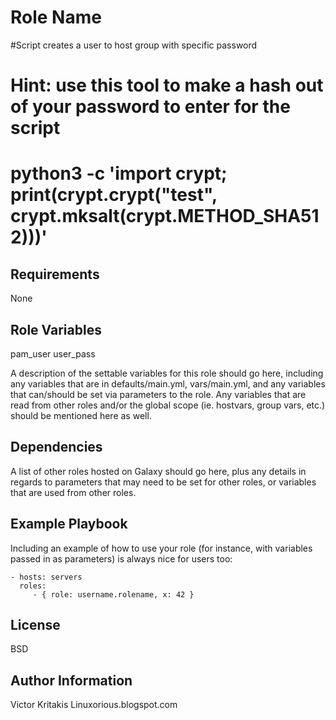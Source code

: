 Role Name
=========

#Script creates a user to host group with specific password 
# Hint: use this tool to make a hash out of your password to enter for the script 
# python3 -c 'import crypt; print(crypt.crypt("test", crypt.mksalt(crypt.METHOD_SHA512)))'
Requirements
------------

None

Role Variables
--------------
pam_user
user_pass


A description of the settable variables for this role should go here, including any variables that are in defaults/main.yml, vars/main.yml, and any variables that can/should be set via parameters to the role. Any variables that are read from other roles and/or the global scope (ie. hostvars, group vars, etc.) should be mentioned here as well.

Dependencies
------------

A list of other roles hosted on Galaxy should go here, plus any details in regards to parameters that may need to be set for other roles, or variables that are used from other roles.

Example Playbook
----------------

Including an example of how to use your role (for instance, with variables passed in as parameters) is always nice for users too:

    - hosts: servers
      roles:
         - { role: username.rolename, x: 42 }

License
-------

BSD

Author Information
------------------

Victor Kritakis
Linuxorious.blogspot.com
